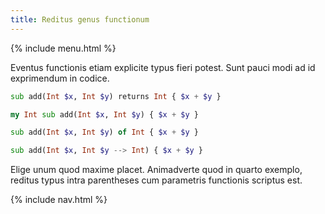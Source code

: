 ```yaml
---
title: Reditus genus functionum
---
```


{% include menu.html %}

Eventus functionis etiam explicite typus fieri potest. Sunt pauci modi ad id exprimendum in codice.

```raku
sub add(Int $x, Int $y) returns Int { $x + $y }

my Int sub add(Int $x, Int $y) { $x + $y }

sub add(Int $x, Int $y) of Int { $x + $y }

sub add(Int $x, Int $y --> Int) { $x + $y }
```

Elige unum quod maxime placet. Animadverte quod in quarto exemplo, reditus typus intra parentheses cum parametris functionis scriptus est.

{% include nav.html %}